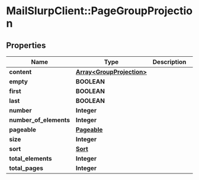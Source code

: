 # MailSlurpClient::PageGroupProjection

## Properties
Name | Type | Description | Notes
------------ | ------------- | ------------- | -------------
**content** | [**Array&lt;GroupProjection&gt;**](GroupProjection.md) |  | [optional] 
**empty** | **BOOLEAN** |  | [optional] 
**first** | **BOOLEAN** |  | [optional] 
**last** | **BOOLEAN** |  | [optional] 
**number** | **Integer** |  | [optional] 
**number_of_elements** | **Integer** |  | [optional] 
**pageable** | [**Pageable**](Pageable.md) |  | [optional] 
**size** | **Integer** |  | [optional] 
**sort** | [**Sort**](Sort.md) |  | [optional] 
**total_elements** | **Integer** |  | [optional] 
**total_pages** | **Integer** |  | [optional] 


